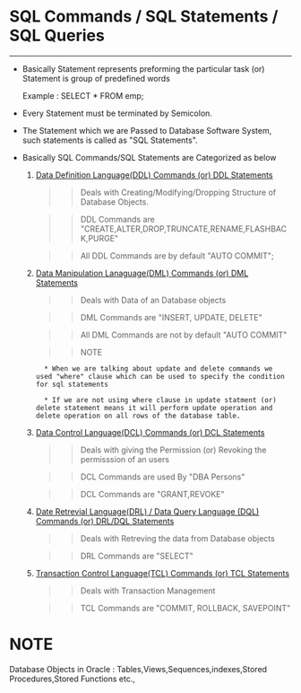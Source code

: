 # SQL Commands / SQL Statements / SQL Queries
------------
* Basically Statement represents preforming the particular task (or) Statement is group of predefined words
   
   Example : SELECT * FROM emp;

* Every Statement must be terminated by Semicolon.

* The Statement which we are Passed to Database Software System, such statements is called as "SQL Statements".

* Basically SQL Commands/SQL Statements are Categorized as below

   1) <ins>Data Definition Language(DDL) Commands (or) DDL Statements </ins> 

      >> Deals with Creating/Modifying/Dropping Structure of Database Objects.

      >> DDL Commands are  "CREATE,ALTER,DROP,TRUNCATE,RENAME,FLASHBACK,PURGE"
	  
	  >> All DDL Commands are by default "AUTO COMMIT";

   2) <ins>Data Manipulation Lanaguage(DML) Commands (or) DML Statements</ins>
      
       >> Deals with Data of an Database objects

       >> DML Commands are "INSERT, UPDATE, DELETE"  
       
       >> All DML Commands are not by default "AUTO COMMIT"	  

       >> NOTE
  
			* When we are talking about update and delete commands we used "where" clause which can be used to specify the condition for sql statements

			* If we are not using where clause in update statment (or) delete statement means it will perform update operation and delete operation on all rows of the database table.
	   

   3) <ins>Data Control Language(DCL) Commands (or) DCL Statements</ins>
       
       >> Deals with giving the Permission (or) Revoking the permisssion of an users
 
       >> DCL Commands are used By "DBA Persons"

       >> DCL Commands are "GRANT,REVOKE"       

   4) <ins>Date Retrevial Language(DRL) / Data Query Language (DQL) Commands (or) DRL/DQL Statements</ins>

       >> Deals with Retreving the data from Database objects

       >> DRL Commands are "SELECT"

   5) <ins>Transaction Control Language(TCL) Commands (or) TCL Statements</ins>

       >> Deals with Transaction Management
  
       >> TCL Commands are "COMMIT, ROLLBACK, SAVEPOINT"
	   
NOTE
====
Database Objects in Oracle : Tables,Views,Sequences,indexes,Stored Procedures,Stored Functions etc.,	   